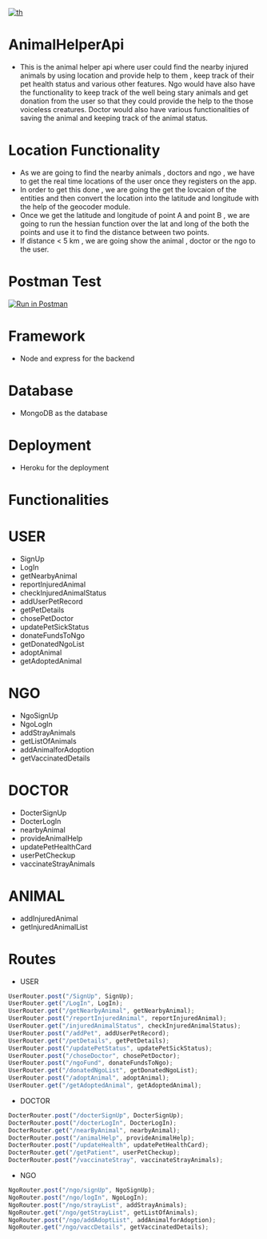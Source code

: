 [![th](https://img.shields.io/badge/Production-Ready-green)](#)
# AnimalHelperApi
- This is the animal helper api where user could find the nearby injured animals by using location and provide help to them , keep track of their pet health status and various other features. Ngo would have also have the functionality to keep track of the well being stary animals and get donation from the user so that they could provide the help to the those voiceless creatures. Doctor would also have various functionalities of saving the animal and keeping track of the animal status.

# Location Functionality
- As we are going to find the nearby animals , doctors and ngo , we have to get the real time locations of the user once they registers on the app.
- In order to get this done , we are going the get the lovcaion of the entities and then convert the location into the latitude and longitude with the help of the geocoder module.
- Once we get the latitude and longitude of point A and point B , we are going to run the hessian function over the lat and long of the both the points and use it to find the distance between two points.
- If distance < 5 km , we are going show the animal , doctor or the ngo to the user.

# Postman Test 
[![Run in Postman](https://run.pstmn.io/button.svg)](https://app.getpostman.com/run-collection/24017825-a959f473-483a-4ddd-bfac-094d0297720e?action=collection%2Ffork&collection-url=entityId%3D24017825-a959f473-483a-4ddd-bfac-094d0297720e%26entityType%3Dcollection%26workspaceId%3Df2b12af0-a49e-4840-9374-8ddb87c32cc7)

# Framework
  - Node and express for the backend
# Database
  - MongoDB as the database
# Deployment 
  - Heroku for the deployment

# Functionalities 
  # USER 

- SignUp
- LogIn
- getNearbyAnimal
- reportInjuredAnimal
- checkInjuredAnimalStatus
- addUserPetRecord
- getPetDetails
- chosePetDoctor
- updatePetSickStatus
- donateFundsToNgo
- getDonatedNgoList
- adoptAnimal
- getAdoptedAnimal

# NGO 

- NgoSignUp
- NgoLogIn
- addStrayAnimals
- getListOfAnimals
- addAnimalforAdoption
- getVaccinatedDetails

# DOCTOR 

- DocterSignUp
- DocterLogIn
- nearbyAnimal
- provideAnimalHelp
- updatePetHealthCard
- userPetCheckup
- vaccinateStrayAnimals

# ANIMAL 

- addInjuredAnimal
- getInjuredAnimalList

# Routes 
 - USER 
``` javascript
UserRouter.post("/SignUp", SignUp);
UserRouter.get("/LogIn", LogIn);
UserRouter.get("/getNearbyAnimal", getNearbyAnimal);
UserRouter.post("/reportInjuredAnimal", reportInjuredAnimal);
UserRouter.get("/injuredAnimalStatus", checkInjuredAnimalStatus);
UserRouter.post("/addPet", addUserPetRecord);
UserRouter.get("/petDetails", getPetDetails);
UserRouter.post("/updatePetStatus", updatePetSickStatus);
UserRouter.post("/choseDoctor", chosePetDoctor);
UserRouter.post("/ngoFund", donateFundsToNgo);
UserRouter.get("/donatedNgoList", getDonatedNgoList);
UserRouter.post("/adoptAnimal", adoptAnimal);
UserRouter.get("/getAdoptedAnimal", getAdoptedAnimal);

```
 - DOCTOR
  ``` javascript
DocterRouter.post("/docterSignUp", DocterSignUp);
DocterRouter.post("/docterLogIn", DocterLogIn);
DocterRouter.get("/nearByAnimal", nearbyAnimal);
DocterRouter.post("/animalHelp", provideAnimalHelp);
DocterRouter.post("/updateHealth", updatePetHealthCard);
DocterRouter.get("/getPatient", userPetCheckup);
DocterRouter.post("/vaccinateStray", vaccinateStrayAnimals);
  ```
 - NGO
 ``` javascript
 NgoRouter.post("/ngo/signUp", NgoSignUp);
NgoRouter.post("/ngo/logIn", NgoLogIn);
NgoRouter.post("/ngo/strayList", addStrayAnimals);
NgoRouter.get("/ngo/getStrayList", getListOfAnimals);
NgoRouter.post("/ngo/addAdoptList", addAnimalforAdoption);
NgoRouter.get("/ngo/vaccDetails", getVaccinatedDetails);
 ```
